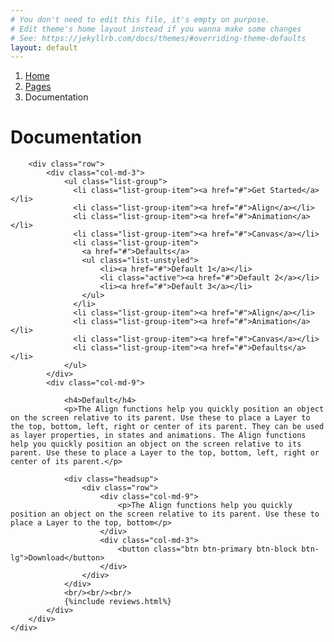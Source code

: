```yaml
---
# You don't need to edit this file, it's empty on purpose.
# Edit theme's home layout instead if you wanna make some changes
# See: https://jekyllrb.com/docs/themes/#overriding-theme-defaults
layout: default
---
```

<div class="container">
    <ol class="breadcrumb">
        <li><a href="#">Home</a></li>
        <li><a href="#">Pages</a></li>
        <li class="active">Documentation</li>
    </ol>
</div>
<div class="container">
    <div class="page-header">
        <h1>Documentation</h1>

        <div class="row">
            <div class="col-md-3">
                <ul class="list-group">
                  <li class="list-group-item"><a href="#">Get Started</a></li>
                  <li class="list-group-item"><a href="#">Align</a></li>
                  <li class="list-group-item"><a href="#">Animation</a></li>
                  <li class="list-group-item"><a href="#">Canvas</a></li>
                  <li class="list-group-item">
                    <a href="#">Defaults</a>
                    <ul class="list-unstyled">
                        <li><a href="#">Default 1</a></li>
                        <li class="active"><a href="#">Default 2</a></li>
                        <li><a href="#">Default 3</a></li>
                    </ul>
                  </li>
                  <li class="list-group-item"><a href="#">Align</a></li>
                  <li class="list-group-item"><a href="#">Animation</a></li>
                  <li class="list-group-item"><a href="#">Canvas</a></li>
                  <li class="list-group-item"><a href="#">Defaults</a></li>
                </ul>
            </div>
            <div class="col-md-9">
                
                <h4>Default</h4>
                <p>The Align functions help you quickly position an object on the screen relative to its parent. Use these to place a Layer to the top, bottom, left, right or center of its parent. They can be used as layer properties, in states and animations. The Align functions help you quickly position an object on the screen relative to its parent. Use these to place a Layer to the top, bottom, left, right or center of its parent.</p>
                
                <div class="headsup">
                    <div class="row">
                        <div class="col-md-9">
                            <p>The Align functions help you quickly position an object on the screen relative to its parent. Use these to place a Layer to the top, bottom</p>
                        </div>
                        <div class="col-md-3">
                            <button class="btn btn-primary btn-block btn-lg">Download</button>
                        </div>
                    </div>
                </div>
                <br/><br/><br/>
                {%include reviews.html%}
            </div>
        </div>
    </div>
</div>